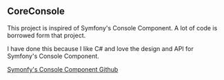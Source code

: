 CoreConsole
------------

This project is inspired of Symfony's Console Component. A lot of code is borrowed form that project.

I have done this because I like C# and love the design and API for Symfony's Console Component. 

[Symonfy's Console Component Github](https://github.com/symfony/symfony/tree/master/src/Symfony/Component/Console)
